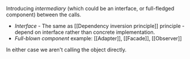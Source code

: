 Introducing *intermediary* (which could be an interface, or full-fledged component) between the calls.

- *Interface* - The same as [[Dependency inversion principle]] principle - depend on interface rather than concrete implementation.
- *Full-blown component* example: [[Adapter]], [[Facade]], [[Observer]]

In either case we aren't calling the object directly.